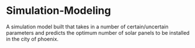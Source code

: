 # Simulation-Modeling
A simulation model built that takes in a number of certain/uncertain parameters and predicts the optimum number of solar panels to be installed in the city of phoenix.
